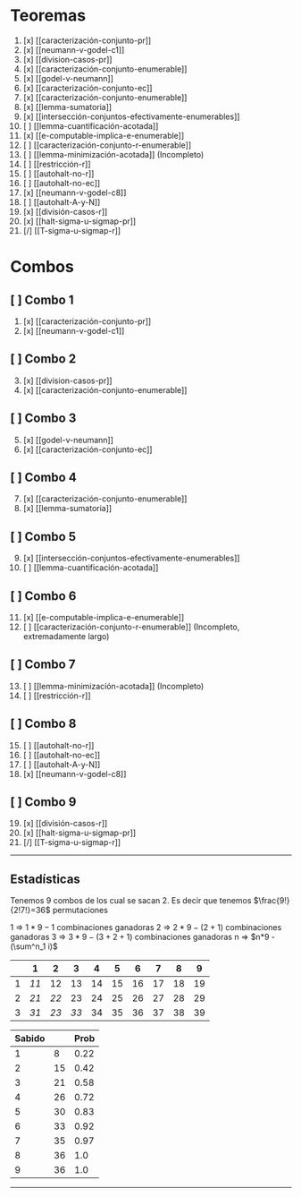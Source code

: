 # Teoremas
01. [x] [[caracterización-conjunto-pr]]
02. [x] [[neumann-v-godel-c1]]
03. [x] [[division-casos-pr]]
04. [x] [[caracterización-conjunto-enumerable]]
05. [x] [[godel-v-neumann]] 
06. [x] [[caracterización-conjunto-ec]] 
07. [x] [[caracterización-conjunto-enumerable]]
08. [x] [[lemma-sumatoria]] 
09. [x] [[intersección-conjuntos-efectivamente-enumerables]] 
10. [ ] [[lemma-cuantificación-acotada]] 
11. [x] [[e-computable-implica-e-enumerable]] 
12. [ ] [[caracterización-conjunto-r-enumerable]] 
13. [ ] [[lemma-minimización-acotada]] (Incompleto)
14. [ ] [[restricción-r]]
15. [ ] [[autohalt-no-r]]
16. [ ] [[autohalt-no-ec]]
17. [x] [[neumann-v-godel-c8]]
18. [ ] [[autohalt-A-y-N]]
19. [x] [[división-casos-r]]
20. [x] [[halt-sigma-u-sigmap-pr]]
21. [/] [[T-sigma-u-sigmap-r]]
# Combos
## [ ] Combo 1
01. [x] [[caracterización-conjunto-pr]]
02. [x] [[neumann-v-godel-c1]]
## [ ] Combo 2
03. [x] [[division-casos-pr]]
04. [x] [[caracterización-conjunto-enumerable]]
## [ ] Combo 3
05. [x] [[godel-v-neumann]] 
06. [x] [[caracterización-conjunto-ec]] 
## [ ] Combo 4
07. [x] [[caracterización-conjunto-enumerable]]
08. [x] [[lemma-sumatoria]] 
## [ ] Combo 5
09. [x] [[intersección-conjuntos-efectivamente-enumerables]] 
10. [ ] [[lemma-cuantificación-acotada]] 
## [ ] Combo 6
11. [x] [[e-computable-implica-e-enumerable]] 
12. [ ] [[caracterización-conjunto-r-enumerable]] (Incompleto, extremadamente largo)
## [ ] Combo 7
13. [ ] [[lemma-minimización-acotada]] (Incompleto)
14. [ ] [[restricción-r]]
## [ ] Combo 8
15. [ ] [[autohalt-no-r]]
16. [ ] [[autohalt-no-ec]]
18. [ ] [[autohalt-A-y-N]]
19. [x] [[neumann-v-godel-c8]]
## [ ] Combo 9
19. [x] [[división-casos-r]]
20. [x] [[halt-sigma-u-sigmap-pr]]
21. [/] [[T-sigma-u-sigmap-r]]
 - - -
Estadísticas
---

Tenemos 9 combos de los cual se sacan 2.
Es decir que tenemos $\frac{9!}{2!7!}=36$ permutaciones

1 => $1*9-1$ combinaciones ganadoras
2 => $2*9-(2+1)$ combinaciones ganadoras
3 => $3*9-(3+2+1)$ combinaciones ganadoras
n => $n*9 - (\sum^n_1 i)$ 

|     | 1    | 2    | 3    | 4   | 5   | 6   | 7   | 8   | 9   |
| --- | ---- | ---- | ---- | --- | --- | --- | --- | --- | --- |
| 1   | *11* | 12   | 13   | 14  | 15  | 16  | 17  | 18  | 19  |
| 2   | *21* | *22* | 23   | 24  | 25  | 26  | 27  | 28  | 29  |
| 3   | *31* | *23* | *33* | 34  | 35  | 36  | 37  | 38  | 39  |

| Sabido |     | Prob |
| ------ | --- | ---- |
| 1      | 8   | 0.22 |
| 2      | 15  | 0.42 |
| 3      | 21  | 0.58 |
| 4      | 26  | 0.72 |
| 5      | 30  | 0.83 |
| 6      | 33  | 0.92 |
| 7      | 35  | 0.97 |
| 8      | 36  | 1.0  |
| 9      | 36  | 1.0  |

---

